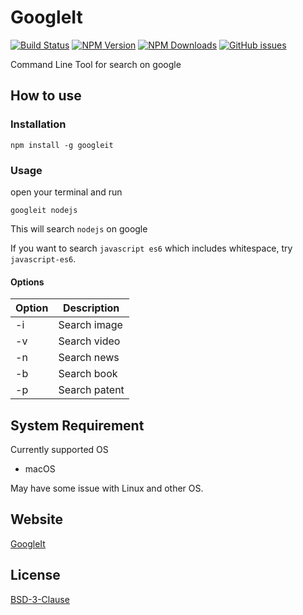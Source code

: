 # GoogleIt
[![Build Status](https://api.travis-ci.org/PeterTeng/googleit.svg?branch=master)](https://travis-ci.org/PeterTeng/googleit
)
[![NPM Version](http://img.shields.io/npm/v/googleit.svg?style=flat)](https://www.npmjs.com/package/googleit)
[![NPM Downloads](https://img.shields.io/npm/dm/googleit.svg?style=flat)](https://www.npmjs.com/package/googleit)
[![GitHub issues](https://img.shields.io/github/issues-raw/PeterTeng/googleit.svg)](https://github.com/PeterTeng/googleit/issues)

Command Line Tool for search on google

## How to use

### Installation

`npm install -g googleit`

### Usage

open your terminal and run

`googleit nodejs`

This will search `nodejs` on google

If you want to search `javascript es6` which includes whitespace, try `javascript-es6`.

#### Options

|Option|Description|
|---|---|
|-i|Search image|
|-v|Search video|
|-n|Search news|
|-b|Search book|
|-p|Search patent|

## System Requirement

Currently supported OS

- macOS

May have some issue with Linux and other OS.

## Website

[GoogleIt](https://peterteng.github.io/googleit/)

## License

[BSD-3-Clause](https://github.com/PeterTeng/googleit/blob/master/LICENSE)
